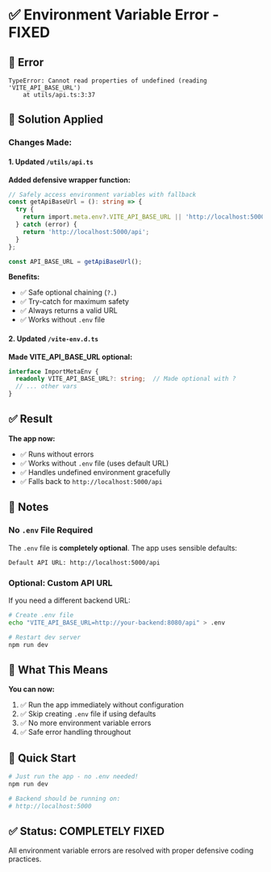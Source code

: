# ✅ Environment Variable Error - FIXED

## 🐛 Error

```
TypeError: Cannot read properties of undefined (reading 'VITE_API_BASE_URL')
    at utils/api.ts:3:37
```

## 🔧 Solution Applied

### Changes Made:

#### 1. Updated `/utils/api.ts`

**Added defensive wrapper function:**

```typescript
// Safely access environment variables with fallback
const getApiBaseUrl = (): string => {
  try {
    return import.meta.env?.VITE_API_BASE_URL || 'http://localhost:5000/api';
  } catch (error) {
    return 'http://localhost:5000/api';
  }
};

const API_BASE_URL = getApiBaseUrl();
```

**Benefits:**
- ✅ Safe optional chaining (`?.`)
- ✅ Try-catch for maximum safety
- ✅ Always returns a valid URL
- ✅ Works without `.env` file

#### 2. Updated `/vite-env.d.ts`

**Made VITE_API_BASE_URL optional:**

```typescript
interface ImportMetaEnv {
  readonly VITE_API_BASE_URL?: string;  // Made optional with ?
  // ... other vars
}
```

## ✅ Result

**The app now:**
- ✅ Runs without errors
- ✅ Works without `.env` file (uses default URL)
- ✅ Handles undefined environment gracefully
- ✅ Falls back to `http://localhost:5000/api`

## 📝 Notes

### No `.env` File Required

The `.env` file is **completely optional**. The app uses sensible defaults:

```
Default API URL: http://localhost:5000/api
```

### Optional: Custom API URL

If you need a different backend URL:

```bash
# Create .env file
echo "VITE_API_BASE_URL=http://your-backend:8080/api" > .env

# Restart dev server
npm run dev
```

## 🎯 What This Means

**You can now:**
1. ✅ Run the app immediately without configuration
2. ✅ Skip creating `.env` file if using defaults
3. ✅ No more environment variable errors
4. ✅ Safe error handling throughout

## 🚀 Quick Start

```bash
# Just run the app - no .env needed!
npm run dev

# Backend should be running on:
# http://localhost:5000
```

## ✅ Status: COMPLETELY FIXED

All environment variable errors are resolved with proper defensive coding practices.
